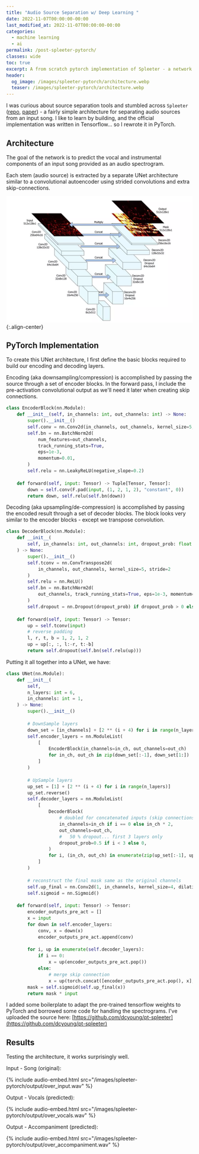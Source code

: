 ```yaml
---
title: "Audio Source Separation w/ Deep Learning "
date: 2022-11-07T00:00:00-00:00
last_modified_at: 2022-11-07T00:00:00-00:00
categories:
  - machine learning
  - ai
permalink: /post-spleeter-pytorch/
classes: wide
toc: true
excerpt: A from scratch pytorch implementation of Spleeter - a network to separate vocal and instrumental tracks from an input song. 
header:
  og_image: /images/spleeter-pytorch/architecture.webp
  teaser: /images/spleeter-pytorch/architecture.webp
---
```


I was curious about source separation tools and stumbled across `Spleeter` ([repo](https://github.com/deezer/spleeter), [paper](https://archives.ismir.net/ismir2019/latebreaking/000036.pdf)) - a fairly simple architecture for separating audio sources from an input song. I like to learn by building, and the official implementation was written in Tensorflow... so I rewrote it in PyTorch.

## Architecture

The goal of the network is to predict the vocal and instrumental components of an input song provided as an audio spectrogram.

Each stem (audio source) is extracted by a separate UNet architecture similar to a convolutional autoencoder using strided convolutions and extra skip-connections.

![placeholder](/images/spleeter-pytorch/architecture.webp){:.align-center}

## PyTorch Implementation

To create this UNet architecture, I first define the basic blocks required to build our encoding and decoding layers. 

Encoding (aka downsampling/compression) is accomplished by passing the source through a set of encoder blocks. In the forward pass, I include the pre-activation convolutional output as we'll need it later when creating skip connections.  

```python
class EncoderBlock(nn.Module):
    def __init__(self, in_channels: int, out_channels: int) -> None:
        super().__init__()
        self.conv = nn.Conv2d(in_channels, out_channels, kernel_size=5, stride=(2, 2))
        self.bn = nn.BatchNorm2d(
            num_features=out_channels,
            track_running_stats=True,
            eps=1e-3,
            momentum=0.01,
        )
        self.relu = nn.LeakyReLU(negative_slope=0.2)

    def forward(self, input: Tensor) -> Tuple[Tensor, Tensor]:
        down = self.conv(F.pad(input, (1, 2, 1, 2), "constant", 0))
        return down, self.relu(self.bn(down))
```

Decoding (aka upsampling/de-compression) is accomplished by passing the encoded result through a set of decoder blocks. The block looks very similar to the encoder blocks - except we transpose convolution.

```python
class DecoderBlock(nn.Module):
    def __init__(
        self, in_channels: int, out_channels: int, dropout_prob: float = 0.0
    ) -> None:
        super().__init__()
        self.tconv = nn.ConvTranspose2d(
            in_channels, out_channels, kernel_size=5, stride=2
        )
        self.relu = nn.ReLU()
        self.bn = nn.BatchNorm2d(
            out_channels, track_running_stats=True, eps=1e-3, momentum=0.01
        )
        self.dropout = nn.Dropout(dropout_prob) if dropout_prob > 0 else nn.Identity()

    def forward(self, input: Tensor) -> Tensor:
        up = self.tconv(input)
        # reverse padding
        l, r, t, b = 1, 2, 1, 2
        up = up[:, :, l:-r, t:-b]
        return self.dropout(self.bn(self.relu(up)))
```

Putting it all together into a UNet, we have:

```python
class UNet(nn.Module):
    def __init__(
        self,
        n_layers: int = 6,
        in_channels: int = 1,
    ) -> None:
        super().__init__()

        # DownSample layers
        down_set = [in_channels] + [2 ** (i + 4) for i in range(n_layers)]
        self.encoder_layers = nn.ModuleList(
            [
                EncoderBlock(in_channels=in_ch, out_channels=out_ch)
                for in_ch, out_ch in zip(down_set[:-1], down_set[1:])
            ]
        )

        # UpSample layers
        up_set = [1] + [2 ** (i + 4) for i in range(n_layers)]
        up_set.reverse()
        self.decoder_layers = nn.ModuleList(
            [
                DecoderBlock(
                    # doubled for concatenated inputs (skip connections)
                    in_channels=in_ch if i == 0 else in_ch * 2,
                    out_channels=out_ch,
                    #   50 % dropout... first 3 layers only
                    dropout_prob=0.5 if i < 3 else 0,
                )
                for i, (in_ch, out_ch) in enumerate(zip(up_set[:-1], up_set[1:]))
            ]
        )

        # reconstruct the final mask same as the original channels
        self.up_final = nn.Conv2d(1, in_channels, kernel_size=4, dilation=2, padding=3)
        self.sigmoid = nn.Sigmoid()

    def forward(self, input: Tensor) -> Tensor:
        encoder_outputs_pre_act = []
        x = input
        for down in self.encoder_layers:
            conv, x = down(x)
            encoder_outputs_pre_act.append(conv)

        for i, up in enumerate(self.decoder_layers):
            if i == 0:
                x = up(encoder_outputs_pre_act.pop())
            else:
                # merge skip connection
                x = up(torch.concat([encoder_outputs_pre_act.pop(), x], axis=1))
        mask = self.sigmoid(self.up_final(x))
        return mask * input
```

I added some boilerplate to adapt the pre-trained tensorflow weights to PyTorch and borrowed some code for handling the spectrograms. I've uploaded the source here: [https://github.com/dcyoung/pt-spleeter](https://github.com/dcyoung/pt-spleeter)

## Results

Testing the architecture, it works surprisingly well.

Input - Song (original): 

{% include audio-embed.html src="/images/spleeter-pytorch/output/over_input.wav" %}

Output - Vocals (predicted):

{% include audio-embed.html src="/images/spleeter-pytorch/output/over_vocals.wav" %}

Output - Accompaniment (predicted):

{% include audio-embed.html src="/images/spleeter-pytorch/output/over_accompaniment.wav" %}
